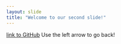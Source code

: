 ```yaml
---
layout: slide
title: "Welcome to our second slide!"
---
```

[link to GitHub](https://github.com)
Use the left arrow to go back!
